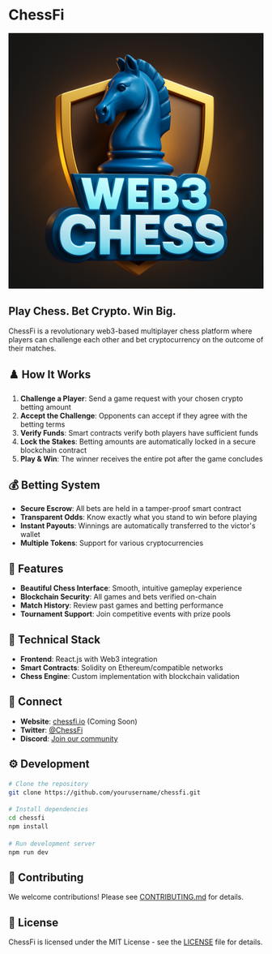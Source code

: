 # ChessFi

![ChessFi Logo](src/assets/logo.png)

## Play Chess. Bet Crypto. Win Big.

ChessFi is a revolutionary web3-based multiplayer chess platform where players can challenge each other and bet cryptocurrency on the outcome of their matches.

## ♟️ How It Works

1. **Challenge a Player**: Send a game request with your chosen crypto betting amount
2. **Accept the Challenge**: Opponents can accept if they agree with the betting terms
3. **Verify Funds**: Smart contracts verify both players have sufficient funds
4. **Lock the Stakes**: Betting amounts are automatically locked in a secure blockchain contract
5. **Play & Win**: The winner receives the entire pot after the game concludes

## 💰 Betting System

- **Secure Escrow**: All bets are held in a tamper-proof smart contract
- **Transparent Odds**: Know exactly what you stand to win before playing
- **Instant Payouts**: Winnings are automatically transferred to the victor's wallet
- **Multiple Tokens**: Support for various cryptocurrencies

## 🚀 Features

- **Beautiful Chess Interface**: Smooth, intuitive gameplay experience
- **Blockchain Security**: All games and bets verified on-chain
- **Match History**: Review past games and betting performance
- **Tournament Support**: Join competitive events with prize pools

## 🔧 Technical Stack

- **Frontend**: React.js with Web3 integration
- **Smart Contracts**: Solidity on Ethereum/compatible networks
- **Chess Engine**: Custom implementation with blockchain validation

## 📱 Connect

- **Website**: [chessfi.io](https://chessfi.io) (Coming Soon)
- **Twitter**: [@ChessFi](https://twitter.com/ChessFi)
- **Discord**: [Join our community](https://discord.gg/chessfi)

## ⚙️ Development

```bash
# Clone the repository
git clone https://github.com/yourusername/chessfi.git

# Install dependencies
cd chessfi
npm install

# Run development server
npm run dev
```

## 🤝 Contributing

We welcome contributions! Please see [CONTRIBUTING.md](CONTRIBUTING.md) for details.

## 📄 License

ChessFi is licensed under the MIT License - see the [LICENSE](LICENSE) file for details.
